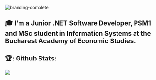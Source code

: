 ![branding-complete](https://user-images.githubusercontent.com/22495045/137598935-0c0d8d5b-dfee-411a-be3f-5c77af5c057f.jpg)



## 🎓 I'm a Junior .NET Software Developer, PSM1 and MSc student in Information Systems at the Bucharest Academy of Economic Studies.

## 🏆: Github Stats:

<a href="https://github-readme-stats.vercel.app/api?username=CatalinCaldararu&theme=github_dark">
  <img  align="left" src="https://github-readme-stats.vercel.app/api?username=CatalinCaldararu&count_private=true&show_icons=true&theme=github_dark" />
</a>
</div>

